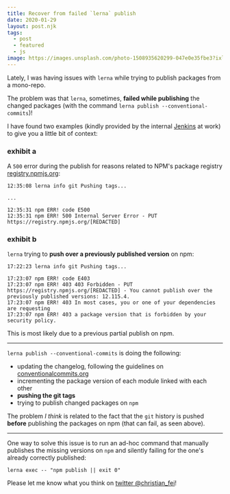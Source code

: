 ```yaml
---
title: Recover from failed `lerna` publish
date: 2020-01-29
layout: post.njk
tags:
  - post
  - featured
  - js
image: https://images.unsplash.com/photo-1508935620299-047e0e35fbe3?ixlib=rb-1.2.1&ixid=eyJhcHBfaWQiOjEyMDd9&auto=format&fit=crop&w=250&q=40
---
```


Lately, I was having issues with `lerna` while trying to publish packages from a mono-repo.

The problem was that `lerna`, sometimes, **failed while publishing** the changed packages (with the command `lerna publish --conventional-commits`)!

I have found two examples (kindly provided by the internal [Jenkins](https://jenkins.io) at work) to give you a little bit of context:

### exhibit a

A `500` error during the publish for reasons related to NPM's package registry [registry.npmjs.org](http://registry.npmjs.org/):

```
12:35:08 lerna info git Pushing tags...

...

12:35:31 npm ERR! code E500
12:35:31 npm ERR! 500 Internal Server Error - PUT https://registry.npmjs.org/[REDACTED]
```

### exhibit b

`lerna` trying to **push over a previously published version** on npm:

```
17:22:23 lerna info git Pushing tags...

17:23:07 npm ERR! code E403
17:23:07 npm ERR! 403 403 Forbidden - PUT https://registry.npmjs.org/[REDACTED] - You cannot publish over the previously published versions: 12.115.4.
17:23:07 npm ERR! 403 In most cases, you or one of your dependencies are requesting
17:23:07 npm ERR! 403 a package version that is forbidden by your security policy.
```

This is most likely due to a previous partial publish on npm.

---

`lerna publish --conventional-commits` is doing the following:

- updating the changelog, following the guidelines on [conventionalcommits.org](https://www.conventionalcommits.org/en/)
- incrementing the package version of each module linked with each other
- **pushing the git tags**
- trying to publish changed packages on `npm`

The problem *I think* is related to the fact that the `git` history is pushed **before** publishing the packages on npm (that can fail, as seen above).

---

One way to solve this issue is to run an ad-hoc command that manually publishes the missing versions on `npm` and silently failing for the one's already correctly published:

```
lerna exec -- "npm publish || exit 0"
```

Please let me know what you think on [twitter @christian_fei](https://twitter.com/christian_fei)!